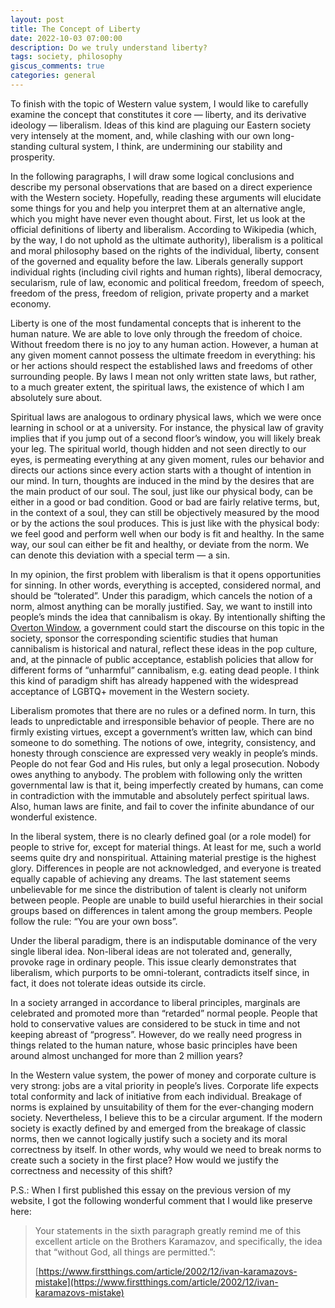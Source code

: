 ```yaml
---
layout: post
title: The Concept of Liberty
date: 2022-10-03 07:00:00
description: Do we truly understand liberty?
tags: society, philosophy
giscus_comments: true
categories: general
---
```


To finish with the topic of Western value system, I would like to carefully examine the concept that constitutes it core — liberty, and its derivative ideology — liberalism. Ideas of this kind are plaguing our Eastern society very intensely at the moment, and, while clashing with our own long-standing cultural system, I think, are undermining our stability and prosperity.

In the following paragraphs, I will draw some logical conclusions and describe my personal observations that are based on a direct experience with the Western society. Hopefully, reading these arguments will elucidate some things for you and help you interpret them at an alternative angle, which you might have never even thought about. First, let us look at the official definitions of liberty and liberalism. According to Wikipedia (which, by the way, I do not uphold as the ultimate authority), liberalism is a political and moral philosophy based on the rights of the individual, liberty, consent of the governed and equality before the law. Liberals generally support individual rights (including civil rights and human rights), liberal democracy, secularism, rule of law, economic and political freedom, freedom of speech, freedom of the press, freedom of religion, private property and a market economy.

Liberty is one of the most fundamental concepts that is inherent to the human nature. We are able to love only through the freedom of choice. Without freedom there is no joy to any human action. However, a human at any given moment cannot possess the ultimate freedom in everything: his or her actions should respect the established laws and freedoms of other surrounding people. By laws I mean not only written state laws, but rather, to a much greater extent, the spiritual laws, the existence of which I am absolutely sure about.

Spiritual laws are analogous to ordinary physical laws, which we were once learning in school or at a university. For instance, the physical law of gravity implies that if you jump out of a second floor’s window, you will likely break your leg. The spiritual world, though hidden and not seen directly to our eyes, is permeating everything at any given moment, rules our behavior and directs our actions since every action starts with a thought of intention in our mind. In turn, thoughts are induced in the mind by the desires that are the main product of our soul. The soul, just like our physical body, can be either in a good or bad condition. Good or bad are fairly relative terms, but, in the context of a soul, they can still be objectively measured by the mood or by the actions the soul produces. This is just like with the physical body: we feel good and perform well when our body is fit and healthy. In the same way, our soul can either be fit and healthy, or deviate from the norm. We can denote this deviation with a special term — a sin.

In my opinion, the first problem with liberalism is that it opens opportunities for sinning. In other words, everything is accepted, considered normal, and should be “tolerated”. Under this paradigm, which cancels the notion of a norm, almost anything can be morally justified. Say, we want to instill into people’s minds the idea that cannibalism is okay. By intentionally shifting the [Overton Window](https://en.wikipedia.org/wiki/Overton_window), a government could start the discourse on this topic in the society, sponsor the corresponding scientific studies that human cannibalism is historical and natural, reflect these ideas in the pop culture, and, at the pinnacle of public acceptance, establish policies that allow for different forms of “unharmful” cannibalism, e.g. eating dead people. I think this kind of paradigm shift has already happened with the widespread acceptance of LGBTQ+ movement in the Western society.

Liberalism promotes that there are no rules or a defined norm. In turn, this leads to unpredictable and irresponsible behavior of people. There are no firmly existing virtues, except a government’s written law, which can bind someone to do something. The notions of owe, integrity, consistency, and honesty through conscience are expressed very weakly in people’s minds. People do not fear God and His rules, but only a legal prosecution. Nobody owes anything to anybody. The problem with following only the written governmental law is that it, being imperfectly created by humans, can come in contradiction with the immutable and absolutely perfect spiritual laws. Also, human laws are finite, and fail to cover the infinite abundance of our wonderful existence.

In the liberal system, there is no clearly defined goal (or a role model) for people to strive for, except for material things. At least for me, such a world seems quite dry and nonspiritual. Attaining material prestige is the highest glory. Differences in people are not acknowledged, and everyone is treated equally capable of achieving any dreams. The last statement seems unbelievable for me since the distribution of talent is clearly not uniform between people. People are unable to build useful hierarchies in their social groups based on differences in talent among the group members. People follow the rule: “You are your own boss”.

Under the liberal paradigm, there is an indisputable dominance of the very single liberal idea. Non-liberal ideas are not tolerated and, generally, provoke rage in ordinary people. This issue clearly demonstrates that liberalism, which purports to be omni-tolerant, contradicts itself since, in fact, it does not tolerate ideas outside its circle.

In a society arranged in accordance to liberal principles, marginals are celebrated and promoted more than “retarded” normal people. People that hold to conservative values are considered to be stuck in time and not keeping abreast of “progress”. However, do we really need progress in things related to the human nature, whose basic principles have been around almost unchanged for more than 2 million years?

In the Western value system, the power of money and corporate culture is very strong: jobs are a vital priority in people’s lives. Corporate life expects total conformity and lack of initiative from each individual. Breakage of norms is explained by unsuitability of them for the ever-changing modern society. Nevertheless, I believe this to be a circular argument. If the modern society is exactly defined by and emerged from the breakage of classic norms, then we cannot logically justify such a society and its moral correctness by itself. In other words, why would we need to break norms to create such a society in the first place? How would we justify the correctness and necessity of this shift?

P.S.: When I first published this essay on the previous version of my website, I got the following wonderful comment that I would like preserve here:
<blockquote>
Your statements in the sixth paragraph greatly remind me of this excellent article on the Brothers Karamazov, and specifically, the idea that “without God, all things are
permitted.”:

[https://www.firstthings.com/article/2002/12/ivan-karamazovs-mistake](https://www.firstthings.com/article/2002/12/ivan-karamazovs-mistake)
</blockquote>